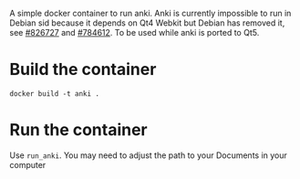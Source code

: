 A simple docker container to run anki.  Anki is currently impossible
to run in Debian sid because it depends on Qt4 Webkit but Debian has
removed it, see
[#826727](https://bugs.debian.org/cgi-bin/bugreport.cgi?bug=826727)
and
[#784612](https://bugs.debian.org/cgi-bin/bugreport.cgi?bug=784612).
To be used while anki is ported to Qt5.

Build the container
===================

    docker build -t anki .

Run the container
=================

Use `run_anki`.  You may need to adjust the path to your Documents in
your computer
